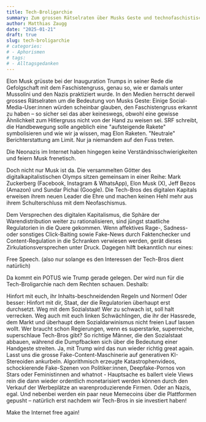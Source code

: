 ```yaml
---
title: Tech-Broligarchie
summary: Zum grossen Rätselraten über Musks Geste und technofaschistischem Kapitalismus. Eine Polemik.
author: Matthias Zaugg
date: "2025-01-21"
draft: true
slug: tech-broligarchie
# categories:
# - Aphorismen
# tags:
# - Alltagsgedanken
---
```


Elon Musk grüsste bei der Inauguration Trumps in seiner Rede die Gefolgschaft mit dem Faschistengruss, genau so, wie er damals unter Mussolini und den Nazis praktiziert wurde. In den Medien herrscht derweil grosses Rätselraten um die Bedeutung von Musks Geste: Einige Social-Media-User:innen würden scheinbar glauben, den Faschistengruss erkannt zu haben – so sicher sei das aber keineswegs, obwohl eine gewisse Ähnlichkeit zum Hitlergruss nicht von der Hand zu weisen sei. SRF schreibt, die Handbewegung solle angeblich eine "aufsteigende Rakete" symbolisieren und wie wir ja wissen, mag Elon Raketen. "Neutrale" Berichterstattung am Limit. Nur ja niemandem auf den Fuss treten.

Die Neonazis im Internet haben hingegen keine Verständnisschwierigkeiten und feiern Musk frenetisch.

Doch nicht nur Musk ist da. Die versammelten Götter des digitalkapitalistischen Olymps sitzen gemeinsam in einer Reihe: Mark Zuckerberg (Facebook, Instagram & WhatsApp), Elon Musk (X), Jeff Bezos (Amazon) und Sundar Pichai (Google). Die Tech-Bros des digitalen Kapitals erweisen ihrem neuen Leader die Ehre und machen keinen Hehl mehr aus ihrem Schulterschluss mit dem Neofaschismus.

Dem Versprechen des digitalen Kapitalismus, die Sphäre der Warendistribution weiter zu rationalisieren, sind jüngst staatliche Regulatorien in die Quere gekommen. Wenn affektives Rage-, Sadness- oder sonstiges Click-Baiting sowie Fake-News durch Faktenchecker und Content-Regulation in die Schranken verwiesen werden, gerät dieses Zirkulationsversprechen unter Druck. Dagegen hilft bekanntlich nur eines:

Free Speech. (also nur solange es den Interessen der Tech-Bros dient natürlich)

Da kommt ein POTUS wie Trump gerade gelegen. Der wird nun für die Tech-Broligarchie nach dem Rechten schauen. Deshalb:

Hinfort mit euch, ihr Inhalts-beschneidenden Regeln und Normen! Oder besser: Hinfort mit dir, Staat, der die Regulatorien überhaupt erst durchsetzt. Weg mit dem Sozialstaat! Wer zu schwach ist, soll halt verrecken. Weg auch mit euch linken Schwächlingen, die ihr der Hassrede, dem Markt und überhaupt dem Sozialdarwinismus nicht freien Lauf lassen wollt. Wer braucht schon Regierungen, wenn es superstarke, superreiche, superschlaue Tech-Bros gibt? So richtige Männer, die den Sozialstaat abbauen, während die Dumpfbacken sich über die Bedeutung einer Handgeste streiten. Ja, mit Trump wird das nun wieder richtig great again. Lasst uns die grosse Fake-Content-Maschinerie auf generativen KI-Stereoiden ankurbeln. Algorithmisch erzeugte Katastrophenvideos, schockierende Fake-Szenen von Politiker:innen, Deepfake-Pornos von Stars oder Feministinnen and whatnot - Hauptsache es ballert viele Views rein die dann wieder ordentlich monetarisiert werden können durch den Verkauf der Werbeplätze an warenproduzierende Firmen. Oder an Nazis, egal. Und nebenbei werden ein paar neue Memecoins über die Plattformen gepusht – natürlich erst nachdem wir Tech-Bros in sie investiert haben!

Make the Internet free again!